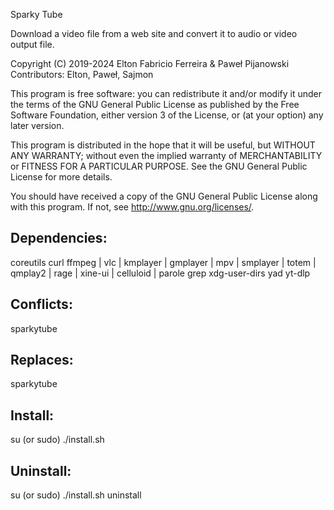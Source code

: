 Sparky Tube

Download a video file from a web site and convert it to audio or video output file.

Copyright (C) 2019-2024 Elton Fabricio Ferreira & Paweł Pijanowski
Contributors: Elton, Paweł, Sajmon

This program is free software: you can redistribute it and/or modify
it under the terms of the GNU General Public License as published by
the Free Software Foundation, either version 3 of the License, or
(at your option) any later version.

This program is distributed in the hope that it will be useful,
but WITHOUT ANY WARRANTY; without even the implied warranty of
MERCHANTABILITY or FITNESS FOR A PARTICULAR PURPOSE.  See the
GNU General Public License for more details.

You should have received a copy of the GNU General Public License
along with this program.  If not, see <http://www.gnu.org/licenses/>.

Dependencies:
-------------
coreutils
curl
ffmpeg | vlc | kmplayer | gmplayer | mpv | smplayer | totem | qmplay2 | rage | xine-ui | celluloid | parole
grep
xdg-user-dirs
yad
yt-dlp

Conflicts:
-------------
sparkytube

Replaces:
-------------
sparkytube

Install:
-------------
su (or sudo) 
./install.sh

Uninstall:
-------------
su (or sudo)
./install.sh uninstall
